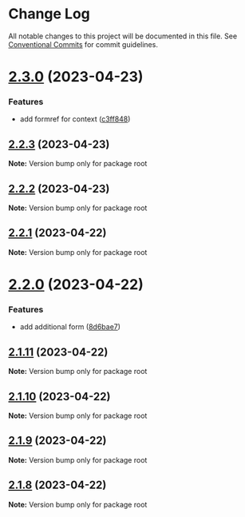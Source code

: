 # Change Log

All notable changes to this project will be documented in this file.
See [Conventional Commits](https://conventionalcommits.org) for commit guidelines.

# [2.3.0](https://github.com/unform/unform/compare/v2.2.3...v2.3.0) (2023-04-23)


### Features

* add formref for context ([c3ff848](https://github.com/unform/unform/commit/c3ff8485916a8308024bebcbe5d56e116d37c9b3))





## [2.2.3](https://github.com/unform/unform/compare/v2.2.2...v2.2.3) (2023-04-23)

**Note:** Version bump only for package root





## [2.2.2](https://github.com/unform/unform/compare/v2.2.1...v2.2.2) (2023-04-23)

**Note:** Version bump only for package root





## [2.2.1](https://github.com/unform/unform/compare/v2.2.0...v2.2.1) (2023-04-22)

**Note:** Version bump only for package root





# [2.2.0](https://github.com/unform/unform/compare/v2.1.11...v2.2.0) (2023-04-22)


### Features

* add additional form ([8d6bae7](https://github.com/unform/unform/commit/8d6bae79a6213589f4ada7ddbebac2ce31778a6f))





## [2.1.11](https://github.com/unform/unform/compare/v2.1.10...v2.1.11) (2023-04-22)

**Note:** Version bump only for package root





## [2.1.10](https://github.com/unform/unform/compare/v2.1.9...v2.1.10) (2023-04-22)

**Note:** Version bump only for package root





## [2.1.9](https://github.com/unform/unform/compare/v2.1.8...v2.1.9) (2023-04-22)

**Note:** Version bump only for package root





## [2.1.8](https://github.com/unform/unform/compare/v2.1.7-next.0...v2.1.8) (2023-04-22)

**Note:** Version bump only for package root
